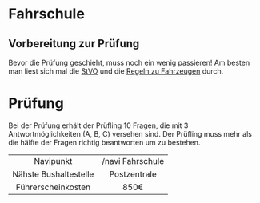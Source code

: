 # Fahrschule

## Vorbereitung zur Prüfung

Bevor die Prüfung geschieht, muss noch ein wenig passieren! Am besten man liest sich mal die [StVO](https://germanrp.eu/forum/index.php?thread/9115-wichtig-stra%C3%9Fenverkehrsordnung-stvo/) und die [Regeln zu Fahrzeugen](https://germanrp.eu/forum/index.php?thread/456-regelung-fahrzeuge/) durch.

# Prüfung

Bei der Prüfung erhält der Prüfling 10 Fragen, die mit 3 Antwortmöglichkeiten (A, B, C) versehen sind. Der Prüfling muss mehr als die hälfte der Fragen richtig beantworten um zu bestehen.

|  |  |
| :-: | :-: |
| Navipunkt | /navi Fahrschule |
| Nähste Bushaltestelle | Postzentrale |
| Führerscheinkosten | 850€ |
